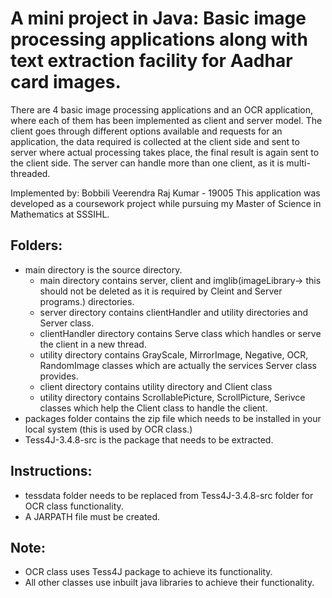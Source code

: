 # A mini project in Java: Basic image processing applications along with text extraction facility for Aadhar card images.
There are 4 basic image processing applications and an OCR application, where each of them has been implemented as client and server model.
The client goes through different options available and requests for an application, the data required is collected at the client side and sent to server where actual processing takes place, the final result is again sent to the client side. The server can handle more than one client, as it is multi-threaded.

Implemented by: Bobbili Veerendra Raj Kumar - 19005
This application was developed as a coursework project while pursuing my Master of Science in Mathematics at SSSIHL.

## Folders:
* main directory is the source directory.
	* main directory contains server, client and imglib(imageLibrary-> this should not be deleted as it is required by Cleint and Server programs.) directories.
	* server directory contains clientHandler and utility directories and Server class.
	* clientHandler directory contains Serve class which handles or serve the client in a new thread.
	* utility directory contains GrayScale, MirrorImage, Negative, OCR, RandomImage classes which are actually the services Server class provides.
	* client directory contains utility directory and Client class
	* utility directory contains ScrollablePicture, ScrollPicture, Serivce classes which help the Client class to handle the client.
* packages folder contains the zip file which needs to be installed in your local system (this is used by OCR class.)
* Tess4J-3.4.8-src is the package that needs to be extracted.

## Instructions:
* tessdata folder needs to be replaced from Tess4J-3.4.8-src folder for OCR class functionality.
* A JARPATH file must be created.
## Note:
* OCR class uses Tess4J package to achieve its functionality.
* All other classes use inbuilt java libraries to achieve their functionality.
